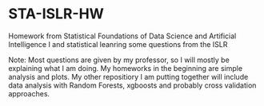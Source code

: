 # STA-ISLR-HW
Homework from Statistical Foundations of Data Science and Artificial Intelligence I and statistical leanring some questions from the ISLR  

Note: Most questions are given by my professor, so I will mostly be explaining what I am doing. My homeworks in the beginning are simple analysis and plots. My other repositiory I am putting together will include data analysis with Random Forests, xgboosts and probably cross validation approaches. 
